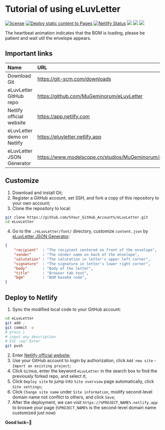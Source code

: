 # Tutorial of using eLuvLetter
[![license](https://img.shields.io/github/license/MuGeminorum/eLuvLetter.svg)](https://github.com/MuGeminorum/eLuvLetter/blob/master/LICENSE)
[![Deploy static content to Pages](https://github.com/MuGeminorum/eLuvLetter/actions/workflows/static.yml/badge.svg?branch=main)](https://github.com/MuGeminorum/eLuvLetter/actions/workflows/static.yml)
[![Netlify Status](https://api.netlify.com/api/v1/badges/712880d1-1b1f-4500-a50f-16433c31d130/deploy-status)](https://app.netlify.com/sites/eluvletter/deploys)
[![](https://img.shields.io/badge/bilibili-BV1DV4y1c77c-fc8bab.svg)](https://www.bilibili.com/video/BV1DV4y1c77c)
[![](https://img.shields.io/badge/ModelScope-eluvletter_JSON_Generator-624aff.svg)](https://www.modelscope.cn/studios/MuGeminorum/eluvletter)
[![](https://img.shields.io/badge/cnblog-16617269-e33e06.svg)](https://www.cnblogs.com/MuGeminorum/p/16617269.html)

The heartbeat animation indicates that the BGM is loading, please be patient and wait util the envelope appears.

## Important links
| Name                       | URL                                                        |
| :------------------------- | :--------------------------------------------------------- |
| Download Git               | <https://git-scm.com/downloads>                            |
| eLuvLetter GitHub repo     | <https://github.com/MuGeminorum/eLuvLetter>                |
| Netlify official website   | <https://app.netlify.com>                                  |
| eLuvLetter demo on Netlify | <https://eluvletter.netlify.app>                           |
| eLuvLetter JSON Generator  | <https://www.modelscope.cn/studios/MuGeminorum/eluvletter> |

## Customize
1. Download and install Git;
2. Register a GitHub account, set SSH, and fork a copy of this repository to your own account;
3. Clone the repository to local:
```bash
git clone https://github.com/%Your_GitHub_Account%/eLuvLetter.git
cd eLuvLetter
```
4. Go to the `./eLuvLetter/font/` directory, customize `content.json` by [eLuvLetter JSON Generator](https://www.modelscope.cn/studios/MuGeminorum/eluvletter):
```json
{
    "recipient"  : "The recipient centered on front of the envelope",
    "sender"     : "The sender name on back of the envelope",
    "salutation" : "The salutation in letter's upper left corner",
    "signature"  : "The signature in letter's lower right corner",
    "body"       : "Body of the letter",
    "title"      : "Browser tab text",
    "bgm"        : "BGM base64 code",
}
```

## Deploy to Netlify
1. Sync the modified local code to your GitHub account:
```bash
cd eLuvLetter
git add .
git commit -a
# press i
# input any description
# ESC :wq! Enter
git push
```
2. Enter [Netlify official website](https://app.netlify.com);
3. Use your GitHub account to login by authorization, click `Add new site` - `Import an existing project`;
4. Click `GitHub`, enter the keyword `eLuvLetter` in the search box to find the previously forked repo, and select it;
5. Click `Deploy site` to jump into `Site overview` page automatically, click `Site settings`;
6. Click `Change site name` under `Site information`, modify second-level domain name not conflict to others, and click `Save`;
7. After the deployment, we can visit `https://%PROJECT_NAME%.netlify.app` to broswe your page (`%PROJECT_NAME%` is the second-level domain name customized just now)

**Good luck~💖**
